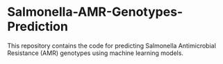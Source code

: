 # Salmonella-AMR-Genotypes-Prediction
This repository contains the code for predicting Salmonella Antimicrobial Resistance (AMR) genotypes using machine learning models.

